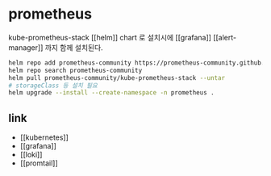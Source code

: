 # prometheus

kube-prometheus-stack [[helm]] chart 로 설치시에 [[grafana]] [[alert-manager]] 까지 함께 설치된다.

```sh
helm repo add prometheus-community https://prometheus-community.github.io/helm-charts
helm repo search prometheus-community
helm pull prometheus-community/kube-prometheus-stack --untar
# storageClass 등 설치 필요
helm upgrade --install --create-namespace -n prometheus . 
```

## link
- [[kubernetes]]
- [[grafana]]
- [[loki]]
- [[promtail]]

